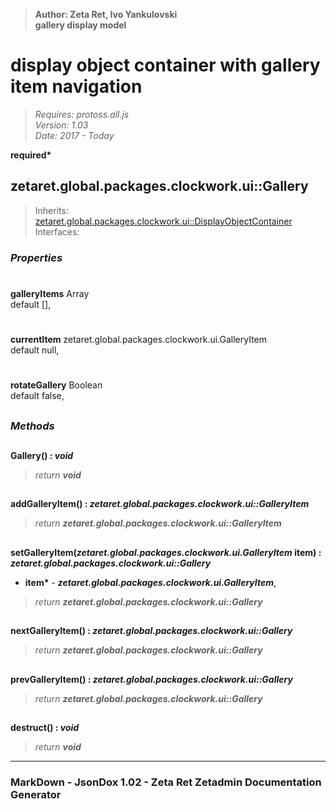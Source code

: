 > __Author: Zeta Ret, Ivo Yankulovski__  
> __gallery display model__  
# display object container with gallery item navigation  
> *Requires: protoss.all.js*  
> *Version: 1.03*  
> *Date: 2017 - Today*  

__required*__

## zetaret.global.packages.clockwork.ui::Gallery  
> Inherits: [zetaret.global.packages.clockwork.ui::DisplayObjectContainer](DisplayObjectContainer.md)  
> Interfaces:   

### *Properties*  

#
__galleryItems__ Array  
default [],   

#
__currentItem__ zetaret.global.packages.clockwork.ui.GalleryItem  
default null,   

#
__rotateGallery__ Boolean  
default false,   


##
### *Methods*  

##
__Gallery() : *void*__  
  
> *return __void__*  

##
__addGalleryItem() : *zetaret.global.packages.clockwork.ui::GalleryItem*__  
  
> *return __zetaret.global.packages.clockwork.ui::GalleryItem__*  

##
__setGalleryItem(*zetaret.global.packages.clockwork.ui.GalleryItem* item) : *zetaret.global.packages.clockwork.ui::Gallery*__  
  
- __item*__ - __*zetaret.global.packages.clockwork.ui.GalleryItem*__,   
> *return __zetaret.global.packages.clockwork.ui::Gallery__*  

##
__nextGalleryItem() : *zetaret.global.packages.clockwork.ui::Gallery*__  
  
> *return __zetaret.global.packages.clockwork.ui::Gallery__*  

##
__prevGalleryItem() : *zetaret.global.packages.clockwork.ui::Gallery*__  
  
> *return __zetaret.global.packages.clockwork.ui::Gallery__*  

##
__destruct() : *void*__  
  
> *return __void__*  

---
### MarkDown - JsonDox 1.02 - Zeta Ret Zetadmin Documentation Generator
